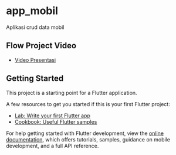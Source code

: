 # app_mobil

Aplikasi crud data mobil

## Flow Project Video
- [ Video Presentasi ](https://drive.google.com/file/d/1q-UnAWSPNBZ1xLEUO1W0YhhPc64oOU3E/view?usp=sharing)


## Getting Started

This project is a starting point for a Flutter application.

A few resources to get you started if this is your first Flutter project:

- [Lab: Write your first Flutter app](https://docs.flutter.dev/get-started/codelab)
- [Cookbook: Useful Flutter samples](https://docs.flutter.dev/cookbook)

For help getting started with Flutter development, view the
[online documentation](https://docs.flutter.dev/), which offers tutorials,
samples, guidance on mobile development, and a full API reference.
